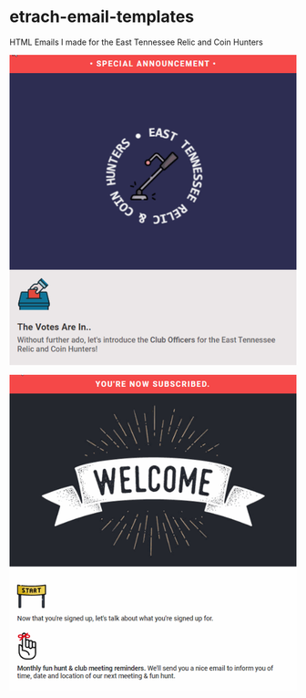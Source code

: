 # etrach-email-templates
HTML Emails I made for the East Tennessee Relic and Coin Hunters

![](https://github.com/edwadewards/etrach-email-templates/blob/main/etrach-officers.gif)

![](https://github.com/edwadewards/etrach-email-templates/blob/main/etrach-welcome.gif)
